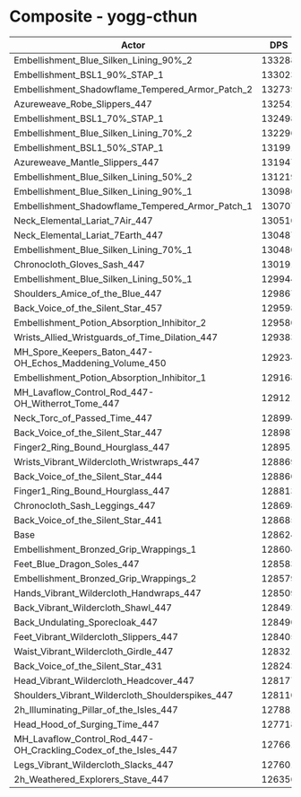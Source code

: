 # Composite - yogg-cthun
| Actor | DPS | Increase |
|---|:---:|:---:|
|Embellishment_Blue_Silken_Lining_90%_2|133288|3.63%|
|Embellishment_BSL1_90%_STAP_1|133023|3.42%|
|Embellishment_Shadowflame_Tempered_Armor_Patch_2|132739|3.20%|
|Azureweave_Robe_Slippers_447|132542|3.05%|
|Embellishment_BSL1_70%_STAP_1|132498|3.01%|
|Embellishment_Blue_Silken_Lining_70%_2|132296|2.86%|
|Embellishment_BSL1_50%_STAP_1|131991|2.62%|
|Azureweave_Mantle_Slippers_447|131947|2.58%|
|Embellishment_Blue_Silken_Lining_50%_2|131219|2.02%|
|Embellishment_Blue_Silken_Lining_90%_1|130980|1.83%|
|Embellishment_Shadowflame_Tempered_Armor_Patch_1|130707|1.62%|
|Neck_Elemental_Lariat_7Air_447|130510|1.47%|
|Neck_Elemental_Lariat_7Earth_447|130487|1.45%|
|Embellishment_Blue_Silken_Lining_70%_1|130480|1.44%|
|Chronocloth_Gloves_Sash_447|130191|1.22%|
|Embellishment_Blue_Silken_Lining_50%_1|129944|1.03%|
|Shoulders_Amice_of_the_Blue_447|129867|0.97%|
|Back_Voice_of_the_Silent_Star_457|129598|0.76%|
|Embellishment_Potion_Absorption_Inhibitor_2|129580|0.74%|
|Wrists_Allied_Wristguards_of_Time_Dilation_447|129383|0.59%|
|MH_Spore_Keepers_Baton_447-OH_Echos_Maddening_Volume_450|129234|0.47%|
|Embellishment_Potion_Absorption_Inhibitor_1|129168|0.42%|
|MH_Lavaflow_Control_Rod_447-OH_Witherrot_Tome_447|129121|0.39%|
|Neck_Torc_of_Passed_Time_447|128994|0.29%|
|Back_Voice_of_the_Silent_Star_447|128987|0.28%|
|Finger2_Ring_Bound_Hourglass_447|128951|0.25%|
|Wrists_Vibrant_Wildercloth_Wristwraps_447|128869|0.19%|
|Back_Voice_of_the_Silent_Star_444|128860|0.18%|
|Finger1_Ring_Bound_Hourglass_447|128813|0.15%|
|Chronocloth_Sash_Leggings_447|128698|0.06%|
|Back_Voice_of_the_Silent_Star_441|128685|0.05%|
|Base|128624|0.00%|
|Embellishment_Bronzed_Grip_Wrappings_1|128604|-0.02%|
|Feet_Blue_Dragon_Soles_447|128583|-0.03%|
|Embellishment_Bronzed_Grip_Wrappings_2|128579|-0.03%|
|Hands_Vibrant_Wildercloth_Handwraps_447|128509|-0.09%|
|Back_Vibrant_Wildercloth_Shawl_447|128493|-0.10%|
|Back_Undulating_Sporecloak_447|128490|-0.10%|
|Feet_Vibrant_Wildercloth_Slippers_447|128405|-0.17%|
|Waist_Vibrant_Wildercloth_Girdle_447|128321|-0.24%|
|Back_Voice_of_the_Silent_Star_431|128243|-0.30%|
|Head_Vibrant_Wildercloth_Headcover_447|128177|-0.35%|
|Shoulders_Vibrant_Wildercloth_Shoulderspikes_447|128110|-0.40%|
|2h_Illuminating_Pillar_of_the_Isles_447|127881|-0.58%|
|Head_Hood_of_Surging_Time_447|127718|-0.70%|
|MH_Lavaflow_Control_Rod_447-OH_Crackling_Codex_of_the_Isles_447|127661|-0.75%|
|Legs_Vibrant_Wildercloth_Slacks_447|127601|-0.80%|
|2h_Weathered_Explorers_Stave_447|126356|-1.76%|
